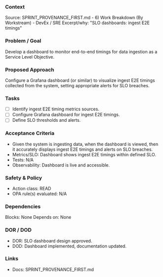 ### Context
Source: SPRINT_PROVENANCE_FIRST.md - 6) Work Breakdown (By Workstream) - DevEx / SRE
Excerpt/why: "SLO dashboards: ingest E2E timings"

### Problem / Goal
Develop a dashboard to monitor end-to-end timings for data ingestion as a Service Level Objective.

### Proposed Approach
Configure a Grafana dashboard (or similar) to visualize ingest E2E timings collected from the system, setting appropriate alerts for SLO breaches.

### Tasks
- [ ] Identify ingest E2E timing metrics sources.
- [ ] Configure Grafana dashboard for ingest E2E timings.
- [ ] Define SLO thresholds and alerts.

### Acceptance Criteria
- Given the system is ingesting data, when the dashboard is viewed, then it accurately displays ingest E2E timings and alerts on SLO breaches.
- Metrics/SLO: Dashboard shows ingest E2E timings within defined SLO.
- Tests: N/A
- Observability: Dashboard is live and accessible.

### Safety & Policy
- Action class: READ
- OPA rule(s) evaluated: N/A

### Dependencies
Blocks: None
Depends on: None

### DOR / DOD
- DOR: SLO dashboard design approved.
- DOD: Dashboard implemented, documentation updated.

### Links
- Docs: SPRINT_PROVENANCE_FIRST.md
